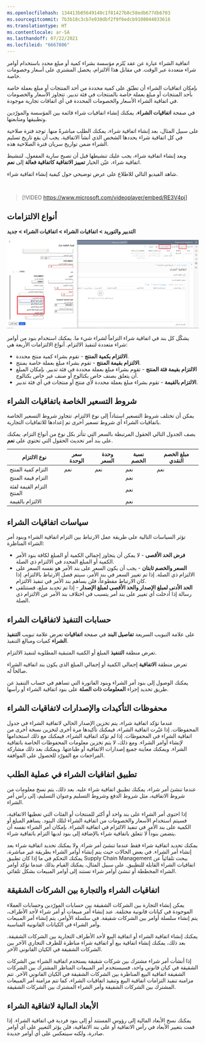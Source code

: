 ```yaml
---
ms.openlocfilehash: 134413b05649140c1f81427b8c58edb677db6703
ms.sourcegitcommit: 7b3b18c3cb7e930dbf2f9f6edcb9108044033616
ms.translationtype: HT
ms.contentlocale: ar-SA
ms.lasthandoff: 07/22/2021
ms.locfileid: "6667806"
---
```

اتفاقية الشراء عبارة عن عقد يُلزم مؤسسة بشراء كمية أو مبلغ محدد باستخدام أوامر شراء متعددة عبر الوقت. في مقابل هذا الالتزام، يحصل المشتري على أسعار وخصومات خاصة.

بإمكان اتفاقيات الشراء أن تطبّق على كمية محددة من أحد المنتجات أو مبلغ بعملة خاصة بأحد المنتجات أو مبلغ بعملة خاصة بالمنتجات في فئة تدبير. تتجاوز الأسعار والخصومات في اتفاقية الشراء الأسعار والخصومات المحددة في أي اتفاقات تجارية موجودة.

في صفحة **اتفاقيات الشراء**، يمكنك إنشاء اتفاقيات شراء قائمة بين المؤسسة والمورّدين وتطبيقها ومتابعتها.

على سبيل المثال، بعد إنشاء اتفاقية شراء، يمكنك الطلب مباشرةً منها. توجد فترة صلاحية في كل اتفاقية شراء يحددها الشخص الذي أنشأ الاتفاقية. يجب أن يقع تاريخ تسليم الشراء ضمن تواريخ سريان فترة الصلاحية هذه.

وبعد إنشاء اتفاقية شراء، يجب عليك تنشيطها قبل أن تصبح سارية المفعول. لتنشيط اتفاقية شراء، عيّن الخيار **تمييز الاتفاقية كاتفاقية فعالة** إلى **نعم**.

شاهد الفيديو التالي للاطلاع على عرض توضيحي حول كيفية إنشاء اتفاقية شراء.  

&nbsp;

> [!VIDEO https://www.microsoft.com/videoplayer/embed/RE3V4pj]

## <a name="commitment-types"></a>أنواع الالتزامات

**التدبير والتوريد > اتفاقيات الشراء > اتفاقيات الشراء > جديد**

[ ![لقطة شاشة للصفحة "إنشاء اتفاقية شراء" تميّز أنواع الالتزامات.](../media/commitment-types.png) ](../media/commitment-types.png#lightbox)

يشكّل كل بند في اتفاقية شراء التزاماً لشراء شيء ما. يمكنك استخدام بنود من أوامر شراء متعددة لتنفيذ الالتزام. أنواع الالتزامات الأربعة هي:

-   **الالتزام بكمية المنتج** - تقوم بشراء كمية منتج محددة.
-   **الالتزام بقيمة المنتج** - تقوم بشراء مبلغ بعملة خاصة بمنتج.
-   **الالتزام بقيمة فئة المنتج** - تقوم بشراء مبلغ بعملة محددة في فئة تدبير. بإمكان المبلغ أن يتعلق بصنف خاص بكتالوج أو صنف غير خاص بكتالوج.
-   **الالتزام بالقيمة** - تقوم بشراء مبلغ بعملة محددة لأي منتج أو منتجات في أي فئة تدبير.

## <a name="pricing-terms-for-purchase-agreements"></a>شروط التسعير الخاصة باتفاقيات الشراء

يمكن أن تختلف شروط التسعير استناداً إلى نوع الالتزام. تتجاوز شروط التسعير الخاصة باتفاقيات الشراء أي شروط تسعير أخرى تم إعدادها للاتفاقيات التجارية.

يصف الجدول التالي الحقول المرتبطة بالسعر التي تتأثر بكل نوع من أنواع التزام. يمكنك تحديث الحقول التي تحتوي على **نعم‏‎** على بند أمر.

| نوع الالتزام | سعر الوحدة | وحدة السعر | نسبة الخصم | مبلغ الخصم النقدي |
 | ------------- | ------------- | ------------- | ------------- | ------------- |
 | التزام كمية المنتج | نعم | نعم | نعم | نعم |
 | التزام قيمة المنتج |  |  | نعم |  | 
| التزام القيمة لفئة المنتج |  |  | نعم |  |
 | الالتزام بالقيمة |  |  | نعم |  | 

## <a name="policies-for-purchase-agreements"></a>سياسات اتفاقيات الشراء

تؤثر السياسات التالية على طريقة عمل الارتباط بين التزام اتفاقية الشراء وبنود أمر الشراء المناظرة:

-   **فرض الحد الأقصى** - لا يمكن أن يتجاوز إجمالي الكمية أو المبلغ لكافة بنود الأمر الكمية أو المبلغ المحدد في الالتزام ذي الصلة.
-   **السعر والخصم ثابتان** - يجب أن يكون السعر على بند الأمر هو نفسه السعر على الالتزام ذي الصلة. إذا تم تغيير السعر في بند الأمر، سيتم فصل الارتباط بالالتزام. إذا كان الارتباط مقطوعاً، فلن يساهم بند الأمر في تنفيذ الالتزام.
-   **الحد الأدنى لمبلغ الإصدار والحد الأقصى لمبلغ الإصدار** - إذا تم تحديد مبلغ، فستتلقى رسالة إذا أدخلت أي تغيير على بند أمر يتسبب في اختلاف بند الأمر عن الالتزام ذي الصلة.

## <a name="fulfillment-calculations-for-purchase-agreements"></a>حسابات التنفيذ لاتفاقيات الشراء

تعرض علامة تبويب **التنفيذ‏‎** على علامة التبويب السريعة **تفاصيل البند** في صفحة **اتفاقيات الشراء** كميات ومبالغ التنفيذ.

تعرض منطقة **التنفيذ** المبلغ أو الكمية المتبقية المطلوبة لتنفيذ الالتزام.

تعرض منطقة **الاتفاقية** إجمالي الكمية أو إجمالي المبلغ الذي يكون بند اتفاقيه الشراء صالحاً له.

يمكنك الوصول إلى بنود أمر الشراء وبنود الفاتورة التي تساهم في حساب التنفيذ عن طريق تحديد إجراء **المعلومات ذات الصلة** على بنود اتفاقية الشراء أو رأسها.

## <a name="confirmations-and-version-history-for-purchase-agreements"></a>محفوظات التأكيدات والإصدارات لاتفاقيات الشراء

عندما تؤكد اتفاقية شراء، يتم تخزين الإصدار الحالي لاتفاقية الشراء في جدول المحفوظات. إذا غيّرت اتفاقية الشراء، فيمكنك تأكيدها مرة أخرى لتخزين نسخة أخرى من اتفاقية الشراء في المحفوظات. إذا لم تؤكد اتفاقية الشراء، فيمكنك مع ذلك استخدامها لإنشاء أوامر الشراء. ومع ذلك، لا يتم تخزين معلومات المحفوظات الخاصة باتفاقية الشراء.‬ ويمكنك معاينة جميع إصدارات الاتفاقية أو طباعتها. ويمكنك بعد ذلك مشاركة المراجعات مع المورّد للحصول على الموافقة.

## <a name="applying-purchase-agreements-in-the-ordering-process"></a>تطبيق اتفاقيات الشراء في عملية الطلب

عندما تنشئ أمر شراء، يمكنك تطبيق اتفاقية شراء عليه. بعد ذلك، يتم نسخ معلومات من شروط الاتفاقية، مثل شروط الدفع وشروط التسليم وعنوان التسليم، إلى رأس أمر الشراء.

إذا احتوى أمر الشراء على بند واحد أو أكثر للمنتجات أو الفئات التي تغطيها الاتفاقية، فسيتم استخدام الأسعار والخصومات من اتفاقية الشراء لتلك البنود. يساهم المبلغ أو الكمية على بند الأمر في تنفيذ الالتزام في اتفاقية الشراء. بإمكان أمر الشراء نفسه أن يتضمن بنوداً لا تتعلق باتفاقية شراء بالإضافة إلى بنود لديها التزام باتفاقية شراء.

يمكنك تحديد اتفاقية شراء فقط عندما تنشئ أمر شراء. ولا يمكنك تحديد اتفاقية شراء بعد إنشاء أمر الشراء.
في بعض الحالات حيث يتم إنشاء أوامر الشراء بطريقة غير مباشرة، يمكنك التحكم في ما إذا كان تطبيق Supply Chain Management يبحث تلقائياً عن اتفاقيات الشراء القابلة للتطبيق. على سبيل المثال، يمكنك القيام بذلك عندما تؤكد أوامر الشراء المخططة أو تنشئ أوامر شراء تستند إلى أوامر المبيعات بشكل تلقائي.

## <a name="purchase-agreements-and-intercompany-trade"></a>اتفاقيات الشراء والتجارة بين الشركات الشقيقة

يمكن إنشاء التجارة بين الشركات الشقيقة بين حسابات المورّدين وحسابات العملاء الموجودة في كيانات قانونية مختلفة. عند إنشاء أمر مبيعات أو أمر شراء لأحد الأطراف، يتم إنشاء سلسلة أوامر بين الشركات شقيقة. في سلسلة الأوامر، يتم إنشاء أمر المبيعات وأمر الشراء في الكيانات القانونية المناسبة.

يمكنك إنشاء اتفاقية الشراء أو اتفاقية البيع لأحد الأطراف التجارية بين الشركات الشقيقة. بعد ذلك، يمكنك إنشاء اتفاقية بيع أو اتفاقية شراء مناظرة للطرف التجاري الآخر بين الشركات الشقيقة في الكيان القانوني الآخر.

إذا أنشأت أمر شراء مشترك بين شركات شقيقة يستخدم اتفاقية الشراء بين الشركات الشقيقة في كيان قانوني واحد، فسيستخدم أمر المبيعات المناظر المشترك بين الشركات الشقيقة اتفاقية البيع المناظرة بين الشركات الشقيقة في الكيان القانوني الآخر. تتم مزامنة تنفيذ التزامات اتفاقية البيع وتنفيذ اتفاقيات الشراء، كما تتم مزامنة أمر المبيعات المشترك بين الشركات الشقيقة وأمر الشراء المشترك بين الشركات الشقيقة.

## <a name="financial-dimensions-on-purchase-agreements"></a>الأبعاد المالية لاتفاقية الشراء

يمكنك نسخ الأبعاد المالية إلى رؤوس المستند أو إلى بنود فردية في اتفاقية الشراء. إذا قمت بتغيير الأبعاد في رأس الاتفاقية أو على بند الاتفاقية، فلن يؤثر التغيير على أي أوامر صادرة، ولكنه سينعكس على أي أوامر جديدة.
